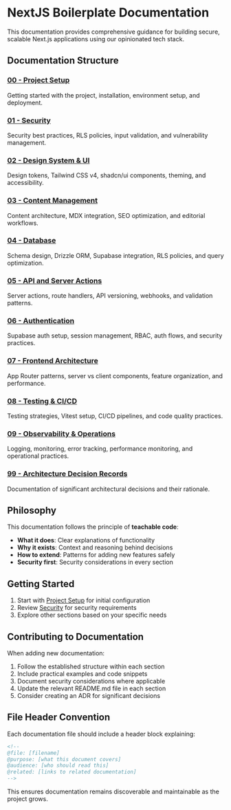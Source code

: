 # NextJS Boilerplate Documentation

This documentation provides comprehensive guidance for building secure, scalable Next.js applications using our opinionated tech stack.

## Documentation Structure

### [00 - Project Setup](./00%20-%20Project%20Setup/)
Getting started with the project, installation, environment setup, and deployment.

### [01 - Security](./01%20-%20Security/)
Security best practices, RLS policies, input validation, and vulnerability management.

### [02 - Design System & UI](./02%20-%20Design_System_UI/)
Design tokens, Tailwind CSS v4, shadcn/ui components, theming, and accessibility.

### [03 - Content Management](./03%20-%20Content%20Management/)
Content architecture, MDX integration, SEO optimization, and editorial workflows.

### [04 - Database](./04%20-%20Database/)
Schema design, Drizzle ORM, Supabase integration, RLS policies, and query optimization.

### [05 - API and Server Actions](./05%20-%20API_and_Server_Actions/)
Server actions, route handlers, API versioning, webhooks, and validation patterns.

### [06 - Authentication](./06%20-%20Authentication/)
Supabase auth setup, session management, RBAC, auth flows, and security practices.

### [07 - Frontend Architecture](./07%20-%20Frontend_Architecture/)
App Router patterns, server vs client components, feature organization, and performance.

### [08 - Testing & CI/CD](./08%20-%20Testing_CI_CD/)
Testing strategies, Vitest setup, CI/CD pipelines, and code quality practices.

### [09 - Observability & Operations](./09%20-%20Observability_Ops/)
Logging, monitoring, error tracking, performance monitoring, and operational practices.

### [99 - Architecture Decision Records](./99%20-%20ADRs/)
Documentation of significant architectural decisions and their rationale.

## Philosophy

This documentation follows the principle of **teachable code**:

- **What it does**: Clear explanations of functionality
- **Why it exists**: Context and reasoning behind decisions
- **How to extend**: Patterns for adding new features safely
- **Security first**: Security considerations in every section

## Getting Started

1. Start with [Project Setup](./00%20-%20Project%20Setup/) for initial configuration
2. Review [Security](./01%20-%20Security/) for security requirements
3. Explore other sections based on your specific needs

## Contributing to Documentation

When adding new documentation:

1. Follow the established structure within each section
2. Include practical examples and code snippets
3. Document security considerations where applicable
4. Update the relevant README.md file in each section
5. Consider creating an ADR for significant decisions

## File Header Convention

Each documentation file should include a header block explaining:

```markdown
<!--
@file: [filename]
@purpose: [what this document covers]
@audience: [who should read this]
@related: [links to related documentation]
-->
```

This ensures documentation remains discoverable and maintainable as the project grows.
